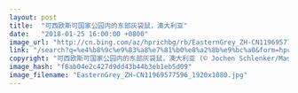```yaml
---
layout: post
title:  "可西欧斯可国家公园内的东部灰袋鼠，澳大利亚"
date:   "2018-01-25 16:00:00 +0800"
image_url: "http://cn.bing.com/az/hprichbg/rb/EasternGrey_ZH-CN11969577596_1920x1080.jpg"
link: "/search?q=%e4%b8%9c%e9%83%a8%e7%81%b0%e8%a2%8b%e9%bc%a0&form=hpcapt&mkt=zh-cn"
copyright: "可西欧斯可国家公园内的东部灰袋鼠，澳大利亚 (© Jochen Schlenker/Masterfile)"
image_hash: "f6ab04e2c427d9dd43b44b3eb1eb5d09"
image_filename: "EasternGrey_ZH-CN11969577596_1920x1080.jpg"
---
```

